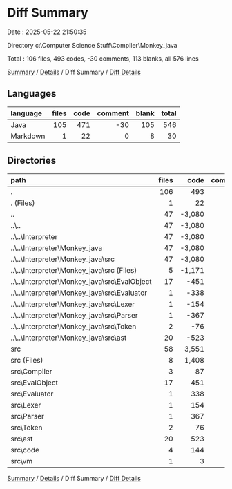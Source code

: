 # Diff Summary

Date : 2025-05-22 21:50:35

Directory c:\\Computer Science Stuff\\Compiler\\Monkey_java

Total : 106 files,  493 codes, -30 comments, 113 blanks, all 576 lines

[Summary](results.md) / [Details](details.md) / Diff Summary / [Diff Details](diff-details.md)

## Languages
| language | files | code | comment | blank | total |
| :--- | ---: | ---: | ---: | ---: | ---: |
| Java | 105 | 471 | -30 | 105 | 546 |
| Markdown | 1 | 22 | 0 | 8 | 30 |

## Directories
| path | files | code | comment | blank | total |
| :--- | ---: | ---: | ---: | ---: | ---: |
| . | 106 | 493 | -30 | 113 | 576 |
| . (Files) | 1 | 22 | 0 | 8 | 30 |
| .. | 47 | -3,080 | -61 | -845 | -3,986 |
| ..\\.. | 47 | -3,080 | -61 | -845 | -3,986 |
| ..\\..\\Interpreter | 47 | -3,080 | -61 | -845 | -3,986 |
| ..\\..\\Interpreter\\Monkey_java | 47 | -3,080 | -61 | -845 | -3,986 |
| ..\\..\\Interpreter\\Monkey_java\\src | 47 | -3,080 | -61 | -845 | -3,986 |
| ..\\..\\Interpreter\\Monkey_java\\src (Files) | 5 | -1,171 | -52 | -311 | -1,534 |
| ..\\..\\Interpreter\\Monkey_java\\src\\EvalObject | 17 | -451 | -3 | -163 | -617 |
| ..\\..\\Interpreter\\Monkey_java\\src\\Evaluator | 1 | -338 | -2 | -52 | -392 |
| ..\\..\\Interpreter\\Monkey_java\\src\\Lexer | 1 | -154 | 0 | -23 | -177 |
| ..\\..\\Interpreter\\Monkey_java\\src\\Parser | 1 | -367 | 0 | -75 | -442 |
| ..\\..\\Interpreter\\Monkey_java\\src\\Token | 2 | -76 | -4 | -24 | -104 |
| ..\\..\\Interpreter\\Monkey_java\\src\\ast | 20 | -523 | 0 | -197 | -720 |
| src | 58 | 3,551 | 31 | 950 | 4,532 |
| src (Files) | 8 | 1,408 | 21 | 347 | 1,776 |
| src\\Compiler | 3 | 87 | 1 | 30 | 118 |
| src\\EvalObject | 17 | 451 | 3 | 163 | 617 |
| src\\Evaluator | 1 | 338 | 2 | 52 | 392 |
| src\\Lexer | 1 | 154 | 0 | 23 | 177 |
| src\\Parser | 1 | 367 | 0 | 75 | 442 |
| src\\Token | 2 | 76 | 4 | 24 | 104 |
| src\\ast | 20 | 523 | 0 | 197 | 720 |
| src\\code | 4 | 144 | 0 | 36 | 180 |
| src\\vm | 1 | 3 | 0 | 3 | 6 |

[Summary](results.md) / [Details](details.md) / Diff Summary / [Diff Details](diff-details.md)